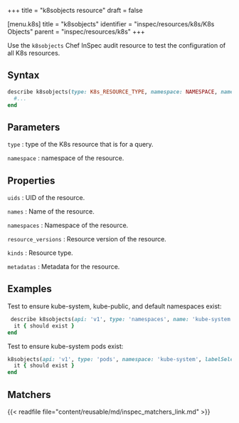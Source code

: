 +++
title = "k8sobjects resource"
draft = false

[menu.k8s]
title = "k8sobjects"
identifier = "inspec/resources/k8s/K8s Objects"
parent = "inspec/resources/k8s"
+++

Use the `k8sobjects` Chef InSpec audit resource to test the configuration of all K8s resources.

## Syntax

```ruby
describe k8sobjects(type: K8s_RESOURCE_TYPE, namespace: NAMESPACE, name: RESOURCE_NAME) do
  #...
end
```

## Parameters

`type`
: type of the K8s resource that is for a query.

`namespace`
: namespace of the resource.

## Properties

`uids`
: UID of the resource.

`names`
: Name of the resource.

`namespaces`
: Namespace of the resource.

`resource_versions`
: Resource version of the resource.

`kinds`
: Resource type.

`metadatas`
: Metadata for the resource.

## Examples

Test to ensure kube-system, kube-public, and default namespaces exist:

```ruby
 describe k8sobjects(api: 'v1', type: 'namespaces', name: 'kube-system') do
  it { should exist }
end
```

Test to ensure kube-system pods exist:

```ruby
k8sobjects(api: 'v1', type: 'pods', namespace: 'kube-system', labelSelector: 'k8s-app=kube-proxy') do
  it { should exist }
end
```

## Matchers

{{< readfile file="content/reusable/md/inspec_matchers_link.md" >}}
